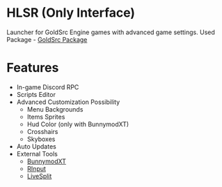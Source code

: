 # HLSR (Only Interface)
Launcher for GoldSrc Engine games with advanced game settings.
Used Package - [GoldSrc Package](https://forums.sourceruns.org/t/goldsrc-package-2-3/2634)
# Features
+ In-game Discord RPC
+ Scripts Editor
+ Advanced Customization Possibility
	 - Menu Backgrounds
	 - Items Sprites
	 - Hud Color (only with BunnymodXT)
	 - Crosshairs
	 - Skyboxes
+ Auto Updates
+ External Tools
	 - [BunnymodXT](https://github.com/YaLTeR/BunnymodXT)
	 - [RInput](https://fearless-assassins.com/files/file/1656-rinput/)
	 - [LiveSplit](https://livesplit.org/)
